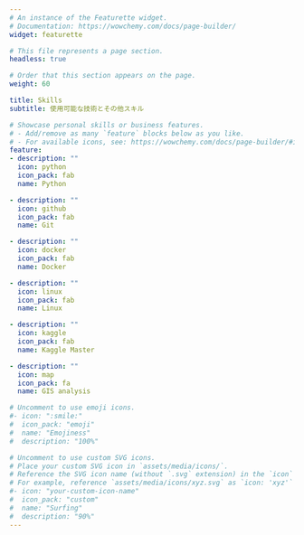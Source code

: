 ```yaml
---
# An instance of the Featurette widget.
# Documentation: https://wowchemy.com/docs/page-builder/
widget: featurette

# This file represents a page section.
headless: true

# Order that this section appears on the page.
weight: 60

title: Skills
subtitle: 使用可能な技術とその他スキル

# Showcase personal skills or business features.
# - Add/remove as many `feature` blocks below as you like.
# - For available icons, see: https://wowchemy.com/docs/page-builder/#icons
feature:
- description: ""
  icon: python
  icon_pack: fab
  name: Python

- description: ""
  icon: github
  icon_pack: fab
  name: Git

- description: ""
  icon: docker
  icon_pack: fab
  name: Docker

- description: ""
  icon: linux
  icon_pack: fab
  name: Linux

- description: ""
  icon: kaggle
  icon_pack: fab
  name: Kaggle Master

- description: ""
  icon: map
  icon_pack: fa
  name: GIS analysis

# Uncomment to use emoji icons.
#- icon: ":smile:"
#  icon_pack: "emoji"
#  name: "Emojiness"
#  description: "100%"  

# Uncomment to use custom SVG icons.
# Place your custom SVG icon in `assets/media/icons/`.
# Reference the SVG icon name (without `.svg` extension) in the `icon` field.
# For example, reference `assets/media/icons/xyz.svg` as `icon: 'xyz'`
#- icon: "your-custom-icon-name"
#  icon_pack: "custom"
#  name: "Surfing"
#  description: "90%"
---
```

